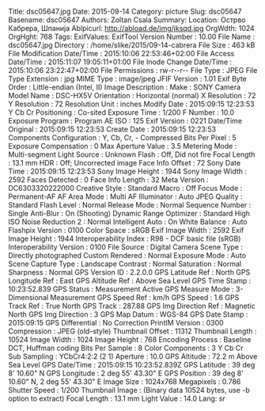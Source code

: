 Title: dsc05647.jpg
Date: 2015-09-14
Category: picture
Slug: dsc05647
Basename: dsc05647
Authors: Zoltan Csala
Summary:
Location: Острво Кабрера, Шпанија
Ablpicurl: http://abload.de/img/jksqd.jpg
OrgWdth: 1024
OrgHght: 768
Tags:
ExifValues: ExifTool Version Number : 10.00
            File Name : dsc05647.jpg
            Directory : /home/slike/2015/09-14-cabrera
            File Size : 463 kB
            File Modification Date/Time : 2015:10:06 22:53:46+02:00
            File Access Date/Time : 2015:11:07 19:05:11+01:00
            File Inode Change Date/Time : 2015:10:06 23:22:47+02:00
            File Permissions : rw-r--r--
            File Type : JPEG
            File Type Extension : jpg
            MIME Type : image/jpeg
            JFIF Version : 1.01
            Exif Byte Order : Little-endian (Intel, II)
            Image Description :
            Make : SONY
            Camera Model Name : DSC-HX5V
            Orientation : Horizontal (normal)
            X Resolution : 72
            Y Resolution : 72
            Resolution Unit : inches
            Modify Date : 2015:09:15 12:23:53
            Y Cb Cr Positioning : Co-sited
            Exposure Time : 1/200
            F Number : 10.0
            Exposure Program : Program AE
            ISO : 125
            Exif Version : 0221
            Date/Time Original : 2015:09:15 12:23:53
            Create Date : 2015:09:15 12:23:53
            Components Configuration : Y, Cb, Cr, -
            Compressed Bits Per Pixel : 5
            Exposure Compensation : 0
            Max Aperture Value : 3.5
            Metering Mode : Multi-segment
            Light Source : Unknown
            Flash : Off, Did not fire
            Focal Length : 13.1 mm
            HDR : Off; Uncorrected image
            Face Info Offset : 72
            Sony Date Time : 2015:09:15 12:23:53
            Sony Image Height : 1944
            Sony Image Width : 2592
            Faces Detected : 0
            Face Info Length : 32
            Meta Version : DC6303320222000
            Creative Style : Standard
            Macro : Off
            Focus Mode : Permanent-AF
            AF Area Mode : Multi
            AF Illuminator : Auto
            JPEG Quality : Standard
            Flash Level : Normal
            Release Mode : Normal
            Sequence Number : Single
            Anti-Blur : On (Shooting)
            Dynamic Range Optimizer : Standard
            High ISO Noise Reduction 2 : Normal
            Intelligent Auto : On
            White Balance : Auto
            Flashpix Version : 0100
            Color Space : sRGB
            Exif Image Width : 2592
            Exif Image Height : 1944
            Interoperability Index : R98 - DCF basic file (sRGB)
            Interoperability Version : 0100
            File Source : Digital Camera
            Scene Type : Directly photographed
            Custom Rendered : Normal
            Exposure Mode : Auto
            Scene Capture Type : Landscape
            Contrast : Normal
            Saturation : Normal
            Sharpness : Normal
            GPS Version ID : 2.2.0.0
            GPS Latitude Ref : North
            GPS Longitude Ref : East
            GPS Altitude Ref : Above Sea Level
            GPS Time Stamp : 10:23:52.839
            GPS Status : Measurement Active
            GPS Measure Mode : 3-Dimensional Measurement
            GPS Speed Ref : km/h
            GPS Speed : 1.6
            GPS Track Ref : True North
            GPS Track : 287.88
            GPS Img Direction Ref : Magnetic North
            GPS Img Direction : 3
            GPS Map Datum : WGS-84
            GPS Date Stamp : 2015:09:15
            GPS Differential : No Correction
            PrintIM Version : 0300
            Compression : JPEG (old-style)
            Thumbnail Offset : 11312
            Thumbnail Length : 10524
            Image Width : 1024
            Image Height : 768
            Encoding Process : Baseline DCT, Huffman coding
            Bits Per Sample : 8
            Color Components : 3
            Y Cb Cr Sub Sampling : YCbCr4:2:2 (2 1)
            Aperture : 10.0
            GPS Altitude : 72.2 m Above Sea Level
            GPS Date/Time : 2015:09:15 10:23:52.839Z
            GPS Latitude : 39 deg 8' 10.60" N
            GPS Longitude : 2 deg 55' 43.30" E
            GPS Position : 39 deg 8' 10.60" N, 2 deg 55' 43.30" E
            Image Size : 1024x768
            Megapixels : 0.786
            Shutter Speed : 1/200
            Thumbnail Image : (Binary data 10524 bytes, use -b option to extract)
            Focal Length : 13.1 mm
            Light Value : 14.0
Lang: sr

